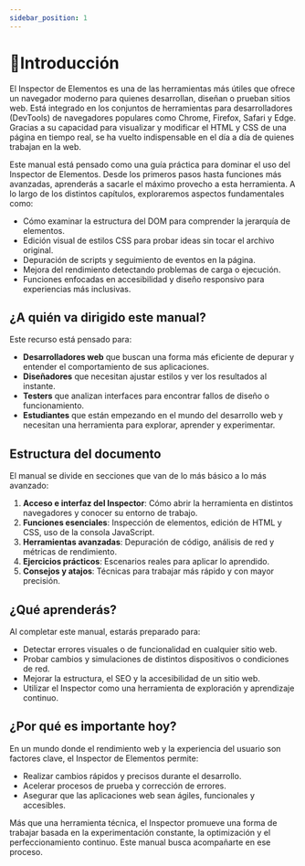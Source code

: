 ```yaml
---
sidebar_position: 1
---
```


# 📘Introducción

El Inspector de Elementos es una de las herramientas más útiles que ofrece un navegador moderno para quienes desarrollan, diseñan o prueban sitios web. Está integrado en los conjuntos de herramientas para desarrolladores (DevTools) de navegadores populares como Chrome, Firefox, Safari y Edge. Gracias a su capacidad para visualizar y modificar el HTML y CSS de una página en tiempo real, se ha vuelto indispensable en el día a día de quienes trabajan en la web.

Este manual está pensado como una guía práctica para dominar el uso del Inspector de Elementos. Desde los primeros pasos hasta funciones más avanzadas, aprenderás a sacarle el máximo provecho a esta herramienta. A lo largo de los distintos capítulos, exploraremos aspectos fundamentales como:

- Cómo examinar la estructura del DOM para comprender la jerarquía de elementos.
- Edición visual de estilos CSS para probar ideas sin tocar el archivo original.
- Depuración de scripts y seguimiento de eventos en la página.
- Mejora del rendimiento detectando problemas de carga o ejecución.
- Funciones enfocadas en accesibilidad y diseño responsivo para experiencias más inclusivas.

## ¿A quién va dirigido este manual?

Este recurso está pensado para:

- **Desarrolladores web** que buscan una forma más eficiente de depurar y entender el comportamiento de sus aplicaciones.
- **Diseñadores** que necesitan ajustar estilos y ver los resultados al instante.
- **Testers** que analizan interfaces para encontrar fallos de diseño o funcionamiento.
- **Estudiantes** que están empezando en el mundo del desarrollo web y necesitan una herramienta para explorar, aprender y experimentar.

## Estructura del documento

El manual se divide en secciones que van de lo más básico a lo más avanzado:

1. **Acceso e interfaz del Inspector**: Cómo abrir la herramienta en distintos navegadores y conocer su entorno de trabajo.
2. **Funciones esenciales**: Inspección de elementos, edición de HTML y CSS, uso de la consola JavaScript.
3. **Herramientas avanzadas**: Depuración de código, análisis de red y métricas de rendimiento.
4. **Ejercicios prácticos**: Escenarios reales para aplicar lo aprendido.
5. **Consejos y atajos**: Técnicas para trabajar más rápido y con mayor precisión.

## ¿Qué aprenderás?

Al completar este manual, estarás preparado para:

- Detectar errores visuales o de funcionalidad en cualquier sitio web.
- Probar cambios y simulaciones de distintos dispositivos o condiciones de red.
- Mejorar la estructura, el SEO y la accesibilidad de un sitio web.
- Utilizar el Inspector como una herramienta de exploración y aprendizaje continuo.

## ¿Por qué es importante hoy?

En un mundo donde el rendimiento web y la experiencia del usuario son factores clave, el Inspector de Elementos permite:

- Realizar cambios rápidos y precisos durante el desarrollo.
- Acelerar procesos de prueba y corrección de errores.
- Asegurar que las aplicaciones web sean ágiles, funcionales y accesibles.

Más que una herramienta técnica, el Inspector promueve una forma de trabajar basada en la experimentación constante, la optimización y el perfeccionamiento continuo. Este manual busca acompañarte en ese proceso.
